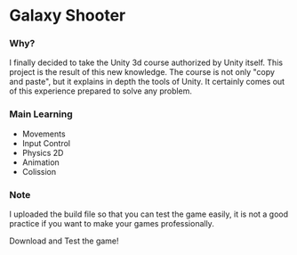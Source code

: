 # Galaxy Shooter


### Why?

I finally decided to take the Unity 3d course authorized by Unity itself. This project is the result of this new knowledge. 
The course is not only "copy and paste", but it explains in depth the tools of Unity. It certainly comes out of this experience prepared to solve any problem.


### Main Learning
- Movements
- Input Control
- Physics 2D
- Animation
- Colission

### Note

I uploaded the build file so that you can test the game easily, it is not a good practice if you want to make your games professionally.

Download and Test the game!
